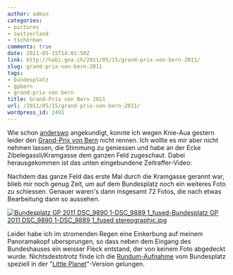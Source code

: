 ```yaml
---
author: admin
categories:
- pictures
- switzerland
- tschörman
comments: true
date: 2011-05-15T14:01:50Z
link: http://habi.gna.ch/2011/05/15/grand-prix-von-bern-2011/
slug: grand-prix-von-bern-2011
tags:
- bundesplatz
- gpbern
- grand-prix von bern
title: Grand-Prix von Bern 2011
url: /2011/05/15/grand-prix-von-bern-2011/
wordpress_id: 2491
---
```


Wie schon [anderswo](http://hymnos.existenz.ch/2011/05/13/das-anstrengendste-am-gp/#comments) angekundigt, konnte ich wegen Knie-Aua gestern leider den [Grand-Prix von Bern](http://gpbern.ch/) nicht rennen. Ich wollte es mir aber nicht nehmen lassen, die Stimmung zu geniessen und habe an der Ecke Zibelegassli/Kramgasse dem ganzen Feld zugeschaut. Dabei herausgekommen ist das unten eingebundene Zeitraffer-Video:

  

  

Nachdem das ganze Feld das erste Mal durch die Kramgasse gerannt war, blieb mir noch genug Zeit, um auf dem Bundesplatz noch ein weiteres Foto zu schiessen. Genauer waren's dann insgesamt 72 Fotos, die nach etwas Bearbeitung dann so aussehen.  

[![Bundesplatz GP 2011 DSC_9890 1-DSC_9889 1_fused-Bundesplatz GP 2011 DSC_9890 1-DSC_9889 1_fused stereographic.jpg](http://habi.gna.ch/wp-content/uploads/2011/05/Bundesplatz-GP-2011-DSC_9890-1-DSC_9889-1_fused-Bundesplatz-GP-2011-DSC_9890-1-DSC_9889-1_fused-stereographic-tm.jpg)](http://habi.gna.ch/wp-content/uploads/2011/05/Bundesplatz-GP-2011-DSC_9890-1-DSC_9889-1_fused-Bundesplatz-GP-2011-DSC_9890-1-DSC_9889-1_fused-stereographic.jpg)  

  

Leider habe ich im stromenden Regen eine Einkerbung auf meinem Panoramakopf ubersprungen, so dass neben dem Eingang des Bundeshauses ein weisser Fleck entstand, der von keinem Foto abgedeckt wurde. Nichtsdestotrotz finde ich die [Rundum-Aufnahme](http://www.flickr.com/photos/habi/5722374858/in/photostream) vom Bundesplatz speziell in der "[Little Planet](http://www.flickr.com/groups/littleplanets/)"-Version gelungen.  

